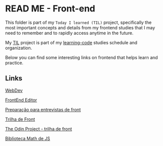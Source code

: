 # READ ME - Front-end

This folder is part of my `Today I learned (TIL)` project, specifically the most important concepts and details from my frontend studies that I may need to remember and to rapidly access anytime in the future.

My [TIL](https://github.com/luhm/learning-code/tree/main/til) project is part of my [learning-code](https://github.com/luhm/learning-code/tree/main) studies schedule and organization.

Below you can find some interesting links on frontend that helps learn and practice.

## Links

[WebDev](https://web.dev/learn/html])

[FrontEnd Editor](https://www.fronteditor.dev/conceitos-html)

[Preparação para entrevistas de front](https://www.greatfrontend.com/)

[Trilha de Front](https://linkinbio.com.br/new/links_isaac)

[The Odin Project - trilha de front](https://www.theodinproject.com/paths/full-stack-javascript)

[Biblioteca Math de JS](https://developer.mozilla.org/en-US/docs/Web/JavaScript/Reference/Global_Objects/Math)
